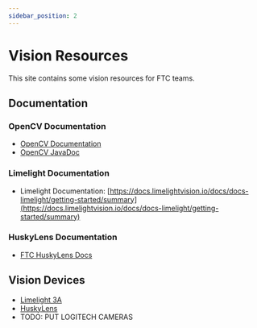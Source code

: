 ```yaml
---
sidebar_position: 2
---
```


# Vision Resources
This site contains some vision resources for FTC teams.

## Documentation
### OpenCV Documentation
- [OpenCV Documentation](https://docs.opencv.org/4.x/index.html)
- [OpenCV JavaDoc](https://docs.opencv.org/4.x/javadoc/index.html)

### Limelight Documentation
- Limelight Documentation: [https://docs.limelightvision.io/docs/docs-limelight/getting-started/summary](https://docs.limelightvision.io/docs/docs-limelight/getting-started/summary)

### HuskyLens Documentation
- [FTC HuskyLens Docs](https://ftc-docs.firstinspires.org/en/latest/devices/huskylens/huskylens.html)

## Vision Devices
- [Limelight 3A](https://limelightvision.io/products/limelight-3a)
- [HuskyLens](https://www.dfrobot.com/product-1922.html)
- TODO: PUT LOGITECH CAMERAS